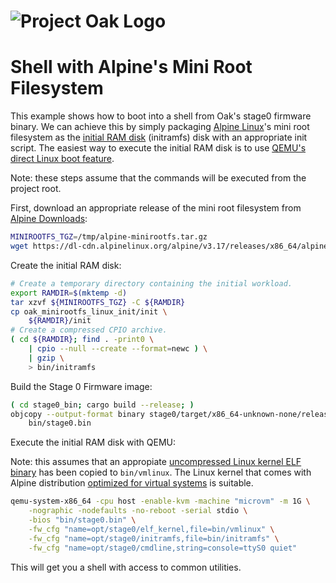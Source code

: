 <!-- Oak Logo Start -->
<!-- An HTML element is intentionally used since GitHub recommends this approach to handle different images in dark/light modes. Ref: https://docs.github.com/en/get-started/writing-on-github/getting-started-with-writing-and-formatting-on-github/basic-writing-and-formatting-syntax#specifying-the-theme-an-image-is-shown-to -->
<!-- markdownlint-disable-next-line MD033 -->
<h1><picture><source media="(prefers-color-scheme: dark)" srcset="../docs/oak-logo/svgs/oak-logo-negative.svg?sanitize=true"><source media="(prefers-color-scheme: light)" srcset="../docs/oak-logo/svgs/oak-logo.svg?sanitize=true"><img alt="Project Oak Logo" src="../docs/oak-logo/svgs/oak-logo.svg?sanitize=true"></picture></h1>
<!-- Oak Logo End -->

# Shell with Alpine's Mini Root Filesystem

This example shows how to boot into a shell from Oak's stage0 firmware binary.
We can achieve this by simply packaging
[Alpine Linux](https://www.alpinelinux.org)'s mini root filesystem as the
[initial RAM disk](https://en.wikipedia.org/wiki/Initial_ramdisk) (initramfs)
disk with an appropriate init script. The easiest way to execute the initial RAM
disk is to use
[QEMU's direct Linux boot feature](https://qemu-project.gitlab.io/qemu/system/linuxboot.html).

Note: these steps assume that the commands will be executed from the project
root.

First, download an appropriate release of the mini root filesystem from
[Alpine Downloads](https://www.alpinelinux.org/downloads/):

```bash
MINIROOTFS_TGZ=/tmp/alpine-minirootfs.tar.gz
wget https://dl-cdn.alpinelinux.org/alpine/v3.17/releases/x86_64/alpine-minirootfs-3.17.3-x86_64.tar.gz -O ${MINIROOTFS_TGZ}
```

Create the initial RAM disk:

```bash
# Create a temporary directory containing the initial workload.
export RAMDIR=$(mktemp -d)
tar xzvf ${MINIROOTFS_TGZ} -C ${RAMDIR}
cp oak_minirootfs_linux_init/init \
    ${RAMDIR}/init
# Create a compressed CPIO archive.
( cd ${RAMDIR}; find . -print0 \
    | cpio --null --create --format=newc ) \
    | gzip \
    > bin/initramfs
```

Build the Stage 0 Firmware image:

```bash
( cd stage0_bin; cargo build --release; )
objcopy --output-format binary stage0/target/x86_64-unknown-none/release/oak_stage0_bin \
    bin/stage0.bin
```

Execute the initial RAM disk with QEMU:

Note: this assumes that an appropiate
[uncompressed Linux kernel ELF binary](/docs/development.md#extracting-vmlinux-from-your-linux-installation)
has been copied to `bin/vmlinux`. The Linux kernel that comes with Alpine
distribution
[optimized for virtual systems](https://dl-cdn.alpinelinux.org/alpine/v3.17/releases/x86_64/alpine-virt-3.17.3-x86_64.iso)
is suitable.

```bash
qemu-system-x86_64 -cpu host -enable-kvm -machine "microvm" -m 1G \
    -nographic -nodefaults -no-reboot -serial stdio \
    -bios "bin/stage0.bin" \
    -fw_cfg "name=opt/stage0/elf_kernel,file=bin/vmlinux" \
    -fw_cfg "name=opt/stage0/initramfs,file=bin/initramfs" \
    -fw_cfg "name=opt/stage0/cmdline,string=console=ttyS0 quiet"
```

This will get you a shell with access to common utilities.

